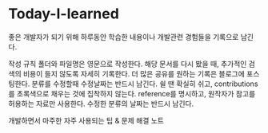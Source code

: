 # Today-I-learned

좋은 개발자가 되기 위해 하루동안 학습한 내용이나 개발관련 경험들을 기록으로 남긴다.


작성 규칙
폴더와 파일명은 영문으로 작성한다.
해당 문서를 다시 봤을 때, 추가적인 검색의 비용이 들지 않도록 자세히 기록한다.
더 많은 공유를 원하는 기록은 블로그에 포스팅한다.
분류를 수정할때 수정날짜는 반드시 남긴다.
쉴 땐 확실히 쉬고, contributions를 초록색으로 채우는 것에 집착하지 않는다.
reference를 명시하고, 원작자가 참고를 허용하는 자료만 사용한다.
수정한 분류의 날짜는 반드시 남긴다.

개발하면서 마주한 자주 사용되는 팁 & 문제 해결 노트
